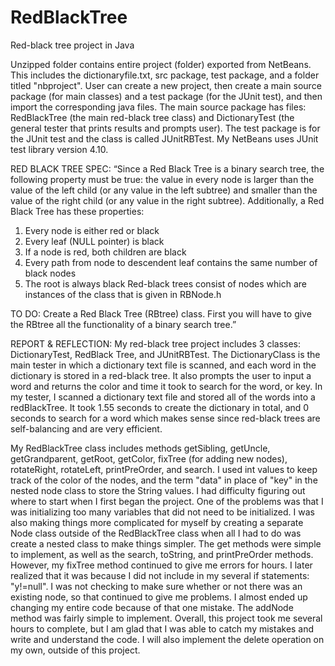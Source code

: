 # RedBlackTree
Red-black tree project in Java

Unzipped folder contains entire project (folder) exported from NetBeans. This includes the dictionaryfile.txt, src package, 
test package, and a folder titled "nbproject". User can create a new project, then create a main source package (for main classes) 
and a test package (for the JUnit test), and then import the corresponding java files. The main source package has files: RedBlackTree 
(the main red-black tree class) and DictionaryTest (the general tester that prints results and prompts user). The test package is 
for the JUnit test and the class is called JUnitRBTest. My NetBeans uses JUnit test library version 4.10.

RED BLACK TREE SPEC:
“Since a Red Black Tree is a binary search tree, the following property must be true: the value in every node is larger than the value of the left child (or any value in the left subtree) and smaller than the value of the right child (or any value in the right subtree). Additionally, a Red Black Tree has these properties:
1. Every node is either red or black
2. Every leaf (NULL pointer) is black
3. If a node is red, both children are black
4. Every path from node to descendent leaf contains the same number of black nodes
5. The root is always black
Red-black trees consist of nodes which are instances of the class that is given in RBNode.h

TO DO: Create a Red Black Tree (RBtree) class. First you will have to give the RBtree all the functionality of a binary search tree.”


REPORT & REFLECTION:
My red-black tree project includes 3 classes: DictionaryTest, RedBlack Tree, and JUnitRBTest. The DictionaryClass is the main tester in which a dictionary text file is scanned, and each word in the dictionary is stored in a red-black tree. It also prompts the user to input a word and returns the color and time it took to search for the word, or key. In my tester, I scanned a dictionary text file and stored all of the words into a redBlackTree. It took 1.55 seconds to create the dictionary in total, and 0 seconds to search for a word which makes sense since red-black trees are self-balancing and are very efficient.

My RedBlackTree class includes methods getSibling, getUncle, getGrandparent, getRoot, getColor, fixTree (for adding new nodes), rotateRight, rotateLeft, printPreOrder, and search. I used int values to keep track of the color of the nodes, and the term "data" in place of "key" in the nested node class to store the String values. I had difficulty figuring out where to start when I first began the project. One of the problems was that I was initializing too many variables that did not need to be initialized. I was also making things more complicated for myself by creating a separate Node class outside of the RedBlackTree class when all I had to do was create a nested class to make things simpler. The get methods were simple to implement, as well as the search, toString, and printPreOrder methods. However, my fixTree method continued to give me errors for hours. I later realized that it was because I did not include in my several if statements: "y!=null". I was not checking to make sure whether or not there was an existing node, so that continued to give me problems. I almost ended up changing my entire code because of that one mistake. The addNode method was fairly simple to implement. Overall, this project took me several hours to complete, but I am glad that I was able to catch my mistakes and write and understand the code. I will also implement the delete operation on my own, outside of this project.
